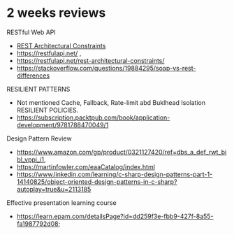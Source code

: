 # 2 weeks reviews 

RESTful Web API
- [REST Architectural Constraints](https://restfulapi.net/rest-architectural-constraints/)
- https://restfulapi.net/ ,  
- https://restfulapi.net/rest-architectural-constraints/
- https://stackoverflow.com/questions/19884295/soap-vs-rest-differences

RESILIENT PATTERNS
- Not mentioned Cache, Fallback, Rate-limit abd Buklhead Isolation RESILIENT POLICIES.
- https://subscription.packtpub.com/book/application-development/9781788470049/1

Design Pattern Review
- https://www.amazon.com/gp/product/0321127420/ref=dbs_a_def_rwt_bibl_vppi_i1, 
- https://martinfowler.com/eaaCatalog/index.html 
- https://www.linkedin.com/learning/c-sharp-design-patterns-part-1-14140825/object-oriented-design-patterns-in-c-sharp?autoplay=true&u=2113185 

Effective presentation learning course
- https://learn.epam.com/detailsPage?id=dd259f3e-fbb9-427f-8a55-fa1987792d08;
